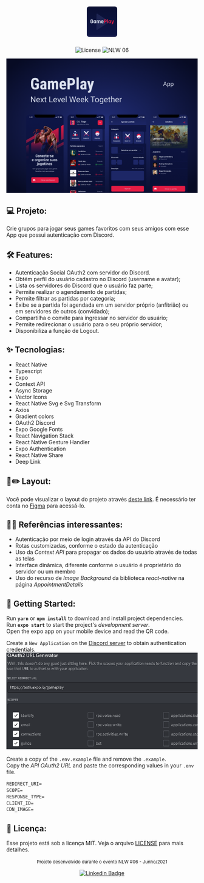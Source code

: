 <h1 align="center">
  <img alt="GamePlay" height="80" title="Plant Manager" src=".github/logo.png" />
</h1>

<p align="center">
  <img alt="License" src="https://img.shields.io/static/v1?label=license&message=MIT&color=E51C44&labelColor=0A1033">

 <img src="https://img.shields.io/static/v1?label=NLW&message=06&color=E51C44&labelColor=0A1033" alt="NLW 06" />
</p>

![cover](.github/cover.png?style=flat)

## :computer: Projeto:
Crie grupos para jogar seus games favoritos com seus amigos com esse App que possui autenticação com Discord.

## :hammer_and_wrench: Features:
- Autenticação Social OAuth2 com servidor do Discord.
- Obtém perfil do usuário cadastro no Discord (username e avatar);
- Lista os servidores do Discord que o usuário faz parte;
- Permite realizar o agendamento de partidas;
- Permite filtrar as partidas por categoria;
- Exibe se a partida foi agendada em um servidor próprio (anfitrião) ou em servidores de outros (convidado);
- Compartilha o convite para ingressar no servidor do usuário;
- Permite redirecionar o usuário para o seu próprio servidor;
- Disponibiliza a função de Logout.

## :sparkles: Tecnologias:
- React Native
- Typescript
- Expo
- Context API
- Async Storage
- Vector Icons
- React Native Svg e Svg Transform
- Axios
- Gradient colors
- OAuth2 Discord
- Expo Google Fonts
- React Navigation Stack
- React Native Gesture Handler
- Expo Authentication
- React Native Share
- Deep Link

## :bookmark::pencil2: Layout:
Você pode visualizar o layout do projeto através [deste link](https://www.figma.com/file/0kv33XYjvOgvKGKHBaiR07/GamePlay-NLW-Together?node-id=58913%3A83). É necessário ter conta no [Figma](http://figma.com/) para acessá-lo.

## :memo::scroll: Referências interessantes:
- Autenticação por meio de login através da API do Discord
- Rotas customizadas, conforme o estado da autenticação
- Uso da _Context API_ para propagar os dados do usuário através de todas as telas
- Interface dinâmica, diferente conforme o usuário é proprietário do servidor ou um membro
- Uso do recurso de _Image Background_ da biblioteca _react-native_ na página _AppointmentDetails_

## :rocket: Getting Started:
Run **`yarn`** or **`npm install`** to download and install project dependencies.<br/>
Run **`expo start`** to start the project's _development server_.<br/>
Open the expo app on your mobile device and read the QR code.<br/>

Create a `New Application` on the [Discord server](https://discord.com/developers/applications) to obtain authentication credentials.<br/>
<img alt="API OAuth2 URL" src=".github/API_OAuth2_URL.png" />

Create a copy of the `.env.example` file and remove the `.example`.<br/>
Copy the _API OAuth2 URL_ and paste the corresponding values in your `.env` file.
 
```cl
REDIRECT_URI=
SCOPE=
RESPONSE_TYPE=
CLIENT_ID=
CDN_IMAGE=
```

## 📄 Licença:
Esse projeto está sob a licença MIT. Veja o arquivo [LICENSE](LICENSE) para mais detalhes.
<br/>

<div align="center">
  <small>Projeto desenvolvido durante o evento NLW #06 - Junho/2021</small>

  [![Linkedin Badge](https://img.shields.io/badge/Paulo%20Krüger%20Costa-6633cc?style=flat-square&logo=Linkedin&logoColor=white)](https://www.linkedin.com/in/paulo-kruger-costa)
</div>
